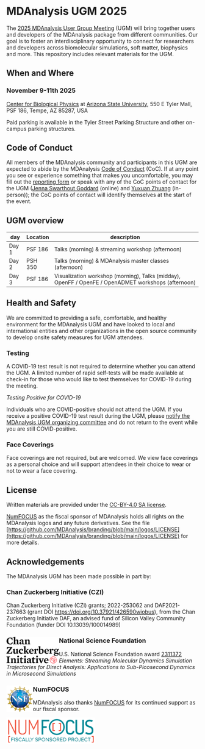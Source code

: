 # MDAnalysis UGM 2025

<!---
<img
src="https://github.com/MDAnalysis/branding/blob/main/logos/UGM/2024/mdanalysis-ugm2024.png"
title="MDAnalysis UGM 2024" alt="MDAnalysis UGM 2024"
style="float: left; height: 10em; " />
-->

The [2025 MDAnalysis User Group Meeting](https://www.mdanalysis.org/pages/ugm2025/) (UGM) will bring together users and developers of the MDAnalysis package from different communities. Our goal is to foster an interdisciplinary opportunity to connect for researchers and developers across biomolecular simulations, soft matter, biophysics and more. This repository includes relevant materials for the UGM.

## When and Where
### **November 9-11th 2025**

[Center for Biological Physics](https://cbp.asu.edu/) at [Arizona State University](https://www.asu.edu/), 550 E Tyler Mall, PSF 186, Tempe, AZ 85287, USA

Paid parking is available in the Tyler Street Parking Structure and other on-campus parking structures.

<!---
*Directions and a campus map ([UGM_directions.pdf](./UGM_directions.pdf)) are included in this repo.* 
-->

## Code of Conduct
All members of the MDAnalysis community and participants in this UGM are expected to abide by the MDAnalysis [Code of Conduct](https://www.mdanalysis.org/conduct/) (CoC). If at any point you see or experience something that makes you uncomfortable, you may fill out the [reporting form](https://forms.gle/r2SMU4XcwM814CpJ9) or speak with any of the CoC points of contact for the UGM ([Jenna Swarthout Goddard](mailto:community@mdanalysis.org) (online) and [Yuxuan Zhuang](yuxuan.zhuang@mdanalysis.org) (in-person)); the CoC points of contact will identify themselves at the start of the event.

## UGM overview

| day   | Location                     | description       |
|-------|--------------------------|-------------------|
| Day 1 | PSF 186             | Talks (morning) & streaming workshop (afternoon) |
| Day 2 | PSH 350             | Talks (morning) & MDAnalysis master classes (afternoon) |
| Day 3 | PSF 186 | Visualization workshop (morning), Talks (midday), OpenFF / OpenFE / OpenADMET workshops (afternoon) |

<!---
*The full program ([mdaUGM2024-agenda.pdf](./mdaUGM2024-agenda.pdf)) and abstracts book ([mdaUGM2024-abstracts.pdf](./mdaUGM2024-abstracts.pdf)) are included in this repo.* 
-->

## Health and Safety
We are committed to providing a safe, comfortable, and healthy environment for the MDAnalysis UGM and have looked to local and international entities and other organizations in the open source community to develop onsite safety measures for UGM attendees.

### Testing
A COVID-19 test result is not required to determine whether you can attend the UGM. A limited number of rapid self-tests will be made available at check-in for those who would like to test themselves for COVID-19 during the meeting.

*Testing Positive for COVID-19*

Individuals who are COVID-positive should not attend the UGM. If you receive a positive COVID-19 test result during the UGM, please [notify the MDAnalysis UGM organizing committee](mailto:ugm@mdanalysis.org) and do not return to the event while you are still COVID-positive.

### Face Coverings
Face coverings are not required, but are welcomed. We view face coverings as a personal choice and will support attendees in their choice to wear or not to wear a face covering.

## License

Written materials are provided under the [CC-BY-4.0 SA license](LICENSE.md).

[NumFOCUS](https://numfocus.org/) as the fiscal sponsor of MDAnalysis holds all rights on the MDAnalysis logos and any future derivatives. See the file [https://github.com/MDAnalysis/branding/blob/main/logos/LICENSE](https://github.com/MDAnalysis/branding/blob/main/logos/LICENSE) for more details.

## Acknowledgements

The MDAnalysis UGM has been made possible in part by:

### Chan Zuckerberg Initiative (CZI)

Chan Zuckerberg Initiative (CZI) grants; 2022-253062 and DAF2021-237663 (grant DOI https://doi.org/10.37921/426590wiobus), from the Chan Zuckerberg Initiative DAF, an advised fund of Silicon Valley Community Foundation (funder DOI 10.13039/100014989)
 
<a href="https://chanzuckerberg.com/">
<img
src="/logos/CZI_Logo.jpg"
title="Chan Zuckerberg Initiative Logo" alt="Chan Zuckerberg Initiative Logo"
style="float: left; height: 5em; " />
<a/>

### National Science Foundation
  
U.S. National Science Foundation award [2311372](https://www.nsf.gov/awardsearch/showAward?AWD_ID=2311372) _Elements: Streaming Molecular Dynamics Simulation Trajectories for Direct Analysis: Applications to Sub-Picosecond Dynamics in Microsecond Simulations_

<a href="https://www.nsf.gov/">
<img
src="/logos/nsf.jpg"
title="U.S. National Science Foundation Logo" alt="U.S. National Science Foundation Logo"
style="float: left; height: 5em; " />
<a/>

### NumFOCUS

MDAnalysis also thanks [NumFOCUS](https://www.numfocus.org/) for its continued support as our fiscal sponsor.

<a href="https://numfocus.org/">
<img
src="/logos/numfocus-sponsored.png"
title="NumFOCUS Sponsored Project Logo" alt="NumFOCUS Sponsored Project Logo"
style="float: left; height: 5em; " />
<a/>

